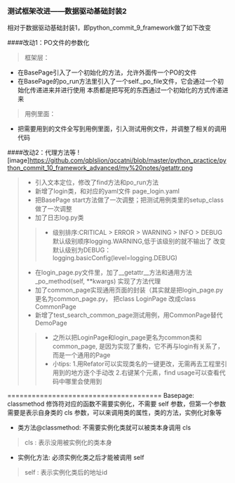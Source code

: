 ### 测试框架改进——数据驱动基础封装2

相对于数据驱动基础封装1，即python_commit_9_framework做了如下改变

####改动1：PO文件的参数化
> 框架层：
- 在BasePage引入了一个初始化的方法，允许外面传一个PO的文件
- 在BasePage的po_run方法里引入了一个self._po_file文件，它会通过一个初始化传递进来并进行使用
本质都是把写死的东西通过一个初始化的方式传递进来
> 用例里面：
- 把需要用到的文件全写到用例里面，引入测试用例文件，并调整了相关的调用代码

####改动2：代理方法等
![image]https://github.com/qblslion/qccatni/blob/master/python_practice/python_commit_10_framework_advanced/my%20notes/getattr.png
>- 引入文本定位，修改了find方法和po_run方法
>- 新增了login类，和对应的yaml文件 page_login.yaml
>- 把BasePage start方法做了一次调整；把测试用例类里的setup_class做了一次调整
>- 加了日志log.py类
>>- 级别排序:CRITICAL > ERROR > WARNING > INFO > DEBUG
默认级别顺序logging.WARNING,低于该级别的就不输出了
改变默认级别为DEBUG：logging.basicConfig(level=logging.DEBUG)
>- 在login_page.py文件里，加了__getattr__方法和通用方法 _po_method(self, **kwargs)
实现了方法代理
>- 加了common_page实现通用页面的封装（其实就是把login_page.py更名为common_page.py，
把class LoginPage 改成class CommonPage
>- 新增了test_search_common_page测试用例，用CommonPage替代DemoPage
>>- 之所以把LoginPage和login_page更名为common类和common_page,
是因为实现了重构，它不再与login有关系了，而是一个通用的Page
>>- 小tips:
>1.用Refator可以实现类名的一键更改，无需再去工程里引用到的地方逐个手动改
2.右键某个元素，find usage可以查看代码中哪里会使用到







======================================
Basepage:
classmethod 修饰符对应的函数不需要实例化，不需要 self 参数，但第一个参数需要是表示自身类的 cls 参数，可以来调用类的属性，类的方法，实例化对象等
- 类方法@classmethod:
 不需要实例化类就可以被类本身调用   cls
 >cls : 表示没用被实例化的类本身
- 实例化方法:
 必须实例化类之后才能被调用 self
 >self : 表示实例化类后的地址id
